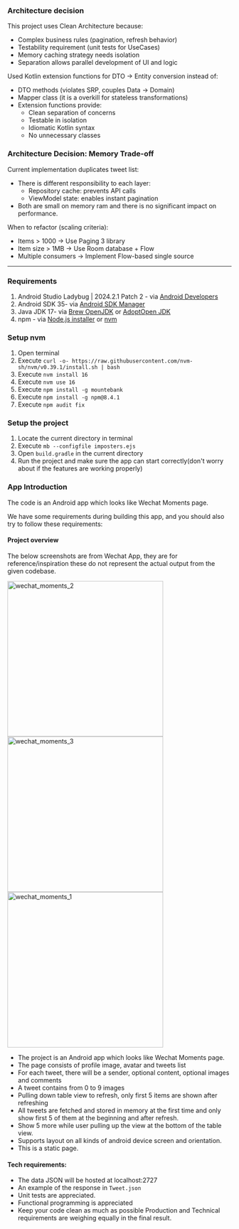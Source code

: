 
### Architecture decision

This project uses Clean Architecture because:
- Complex business rules (pagination, refresh behavior)
- Testability requirement (unit tests for UseCases)
- Memory caching strategy needs isolation
- Separation allows parallel development of UI and logic

Used Kotlin extension functions for DTO → Entity conversion instead of:
- DTO methods (violates SRP, couples Data → Domain)
- Mapper class (it is a overkill for stateless transformations)
- Extension functions provide:
  - Clean separation of concerns
  - Testable in isolation
  - Idiomatic Kotlin syntax
  - No unnecessary classes

### Architecture Decision: Memory Trade-off

Current implementation duplicates tweet list:
- There is different responsibility to each layer:
  - Repository cache: prevents API calls
  - ViewModel state: enables instant pagination
- Both are small on memory ram and there is no significant impact on performance.

When to refactor (scaling criteria):
- Items > 1000 → Use Paging 3 library
- Item size > 1MB → Use Room database + Flow
- Multiple consumers → Implement Flow-based single source

------------------------------------------------------------

### Requirements
1. Android Studio Ladybug | 2024.2.1 Patch 2 - via [Android Developers](https://developer.android.com/studio)
2. Android SDK 35- via [Android SDK Manager](https://developer.android.com/studio/intro/update#sdk-manager)
3. Java JDK 17- via [Brew OpenJDK](https://formulae.brew.sh/formula/openjdk@17) or [AdoptOpen JDK](https://adoptopenjdk.net/releases)
4. npm - via [Node.js installer](https://nodejs.org/en/download/) or [nvm](https://github.com/nvm-sh/nvm#install--update-script)

### Setup nvm
1. Open terminal
2. Execute `curl -o- https://raw.githubusercontent.com/nvm-sh/nvm/v0.39.1/install.sh | bash`
3. Execute `nvm install 16`
4. Execute `nvm use 16`
5. Execute `npm install -g mountebank`
6. Execute `npm install -g npm@8.4.1`
7. Execute `npm audit fix`

### Setup the project
1. Locate the current directory in terminal
2. Execute `mb --configfile imposters.ejs`
3. Open `build.gradle` in the current directory
4. Run the project and make sure the app can start correctly(don't worry about if the features are working properly)

### App Introduction

The code is an Android app which looks like Wechat Moments page.

We have some requirements during building this app, and you should also try to follow these requirements:

#### Project overview

The below screenshots are from Wechat App, they are for reference/inspiration these do not represent the actual output from the given codebase.

<img src="https://user-images.githubusercontent.com/61306682/131655545-cfa011b4-637f-45db-bb26-3bb9c986b94b.png" alt="wechat_moments_2" height=350 /> <img src="https://user-images.githubusercontent.com/61306682/131655537-43e4ab0b-29f0-456d-bf2a-0fcf3de0ba2c.jpg" alt="wechat_moments_3" height=350 /> <img src="https://user-images.githubusercontent.com/61306682/131655555-608f9b7e-5cb7-4059-abbc-f70dfd00fe06.jpg" alt="wechat_moments_1" height=350 />

- The project is an Android app which looks like Wechat Moments page.
- The page consists of profile image, avatar and tweets list
- For each tweet, there will be a sender, optional content, optional images and comments
- A tweet contains from 0 to 9 images
- Pulling down table view to refresh, only first 5 items are shown after refreshing
- All tweets are fetched and stored in memory at the first time and only show first 5 of them at the beginning and after refresh.
- Show 5 more while user pulling up the view at the bottom of the table view.
- Supports layout on all kinds of android device screen and orientation.
- This is a static page.

#### Tech requirements:

- The data JSON will be hosted at localhost:2727
- An example of the response in `Tweet.json`
- Unit tests are appreciated.
- Functional programming is appreciated
- Keep your code clean as much as possible Production and Technical requirements are weighing equally in the final result.

